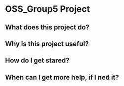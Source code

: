 # OSS_Group5 Project

## What does this project do?
### 
## Why is this project useful?
## How do I get stared?
## When can I get more help, if I ned it?
